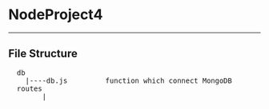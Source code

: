 # NodeProject4
---
## File Structure

<pre>
  db
    |----db.js         function which connect MongoDB
  routes
        | 
</pre>
  
